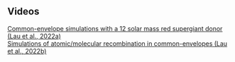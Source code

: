## Videos

[Common-envelope simulations with a 12 solar mass red supergiant donor (Lau et al., 2022a)](https://themikelau.github.io/RSG_CE)  
[Simulations of atomic/molecular recombination in common-envelopes (Lau et al., 2022b)](https://themikelau.github.io/CE_recombination)